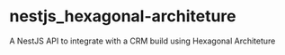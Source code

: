# nestjs_hexagonal-architeture
A NestJS API to integrate with a CRM build using Hexagonal Architeture
